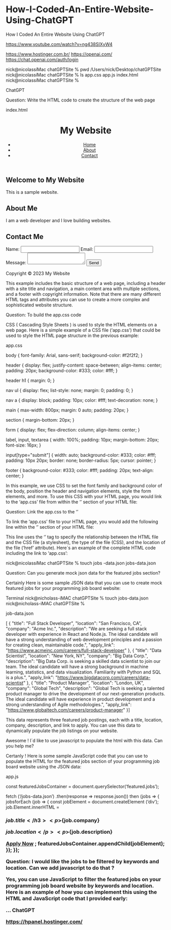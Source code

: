 # How-I-Coded-An-Entire-Website-Using-ChatGPT

How I Coded An Entire Website Using ChatGPT


https://www.youtube.com/watch?v=ng438SIXyW4

https://www.hostinger.com.br/
https://openai.com/
https://chat.openai.com/auth/login 

nick@nicolassíMac chatGPTSite % pwd
/Users/nick/Desktop/chatGPTSite 
nick@nicolassíMac chatGPTSite % ls
app.css    app.js   index.html
nick@nicolassíMac chatGPTSite % 

ChatGPT 

Question: Write the HTML code to create the structure of the web page 

index.html

<!DOCTYPE html>
<html>
<head>
  <title>My Website</title>
</head>
<body>
  <header>
    <h1>My Website</h1>
    <nav>
      <ul>
        <li><a href="#home">Home</a></li>
        <li><a href="#about">About</a></li>
        <li><a href="#contact">Contact</a></li>
      </ul>
    </nav>
  </header>
  <main>
    <section id="home">
      <h2>Welcome to My Website</h2>
      <p>This is a sample website.</p>
    </section>
    <section id="about">
      <h2>About Me</h2>
      <p>I am a web developer and I love building websites.</p>
    </section>
    <section id="contact">
      <h2>Contact Me</h2>
      <form>
        <label for="name">Name:</label>
        <input type="text" id="name" name="name">
        <label for="email">Email:</label>
        <input type="email" id="email" name="email">
        <label for="message">Message:</label>
        <textarea id="message" name="message"></textarea>
        <input type="submit" value="Send">
      </form>
    </section>
  </main>
  <footer>
    <p>Copyright &copy; 2023 My Website</p>
  </footer>
</body>
<script src=”app.js”></script>
</html>

This example includes the basic structure of a web page, including a header with a site title and navigation, a main content area with multiple sections, and a footer with copyright information. Note that there are many different HTML tags and attributes you can use to create a more complex and sophisticated website structure. 

Question: To build the app.css code

CSS ( Cascading Style Sheets ) is used to style the HTML elements on a web page. Here is a simple example of a CSS file (‘app.css’) that could be used to style the HTML page structure in the previous example:

app.css

body {
  font-family: Arial, sans-serif;
  background-color: #f2f2f2;
}

header {
  display: flex;
  justify-content: space-between;
  align-items: center;
  padding: 20px;
  background-color: #333;
  color: #fff;
}

header h1 {
  margin: 0;
}

nav ul {
  display: flex;
  list-style: none;
  margin: 0;
  padding: 0;
}

nav a {
  display: block;
  padding: 10px;
  color: #fff;
  text-decoration: none;
}

main {
  max-width: 800px;
  margin: 0 auto;
  padding: 20px;
}

section {
  margin-bottom: 20px;
}

form {
  display: flex;
  flex-direction: column;
  align-items: center;
}

label, input, textarea {
  width: 100%;
  padding: 10px;
  margin-bottom: 20px;
  font-size: 16px;
}

input[type="submit"] {
  width: auto;
  background-color: #333;
  color: #fff;
  padding: 10px 20px;
  border: none;
  border-radius: 5px;
  cursor: pointer;
}

footer {
  background-color: #333;
  color: #fff;
  padding: 20px;
  text-align: center;
}

In this example, we use CSS to set the font family and background color of the body, position the header and navigation elements, style the form elements, and more. To use this CSS with your HTML page, you would link to the ‘app.css’ file from within the ‘<head>’ section of your HTML file:

Question: Link the app.css to the ‘<head>’

To link the ‘app.css’ file to your HTML page, you would add the following line within the ‘<head>’ section of your HTML file:

<link rel="stylesheet" type="text/css" href="app.css">

This line uses the ‘<link>’ tag to specify the relationship between the HTML file and the CSS file (a stylesheet), the type of the file (CSS), and the location of the file (‘href’ attribute). 
Here´s an example of the complete HTML code including the link to ‘app.css’: 

<!DOCTYPE html>
<html>
<head> 
<title> My Website </title>
<link rel="stylesheet" type="text/css" href="app.css">
</haed>
<body>
      <! - - HTML content here - - >
</body>
</html>


nick@nicolassíMac chatGPTSite % touch jobs -data.json
jobs-data.json

Question: Can you generate mock json data for the featured jobs section?

Certainly Here is some sample JSON data that you can use to create mock featured jobs for your programming job board website: 

Terminal 
nick@nicholass-iMAC chatGPTSite % touch jobs-data.json
nick@nicholass-iMAC chatGPTSite %


job-data.json


[  {    "title": "Full Stack Developer",    "location": "San Francisco, CA",    "company": "Acme Inc.",    "description": "We are seeking a full stack developer with experience in React and Node.js. The ideal candidate will have a strong understanding of web development principles and a passion for creating clean, maintainable code.",    "apply_link": "https://www.acmeinc.com/careers/full-stack-developer"  },  {    "title": "Data Scientist",    "location": "New York, NY",    "company": "Big Data Corp.",    "description": "Big Data Corp. is seeking a skilled data scientist to join our team. The ideal candidate will have a strong background in machine learning, statistics, and data visualization. Familiarity with Python and SQL is a plus.",    "apply_link": "https://www.bigdatacorp.com/careers/data-scientist"  },  {    "title": "Product Manager",    "location": "London, UK",    "company": "Global Tech",    "description": "Global Tech is seeking a talented product manager to drive the development of our next-generation products. The ideal candidate will have experience in product development and a strong understanding of Agile methodologies.",    "apply_link": "https://www.globaltech.com/careers/product-manager"  }]

This data represents three featured job postings, each with a title, location, company, description, and link to apply. You can use this data to dynamically populate the job listings on your website.

Awesome ! I´d like to use javascript to populate the html with this data. Can you help me?

Certanly ! Here is some sample JavaScript code that you can use to populate the HTML for the featured jobs section of your programming job board website using the JSON data:

app.js

const featuredJobsContainer = document.querySelector(‘featured.jobs’); 

fetch (‘/jobs-data.json’)
   .then(response => response.json())
    then (jobs => {
      jobsforEach (job => {
      const jobElement = document.createElement (‘div’);
       job.Element.innerHTML = 
         <h3>${job.title}</h3>
         <p>${job.company}</p>
         <p>${job.location}</p>
         <p>${job.description}</p>
         <a href= “${job.apply_url}”>Apply Now</a>
         ;
         featuredJobsContainer.appendChild(jobElement);
          });
});

Question: I would like the jobs to be filtered by keywords and location. Can we add javascript to do that ?

Yes, you can use JavaScript to filter the featured jobs on your programming job board website by keywords and location.
Here is an example of how you can implement this using the HTML and JavaScript code that I provided early:

… ChatGPT 

https://hpanel.hostinger.com/







